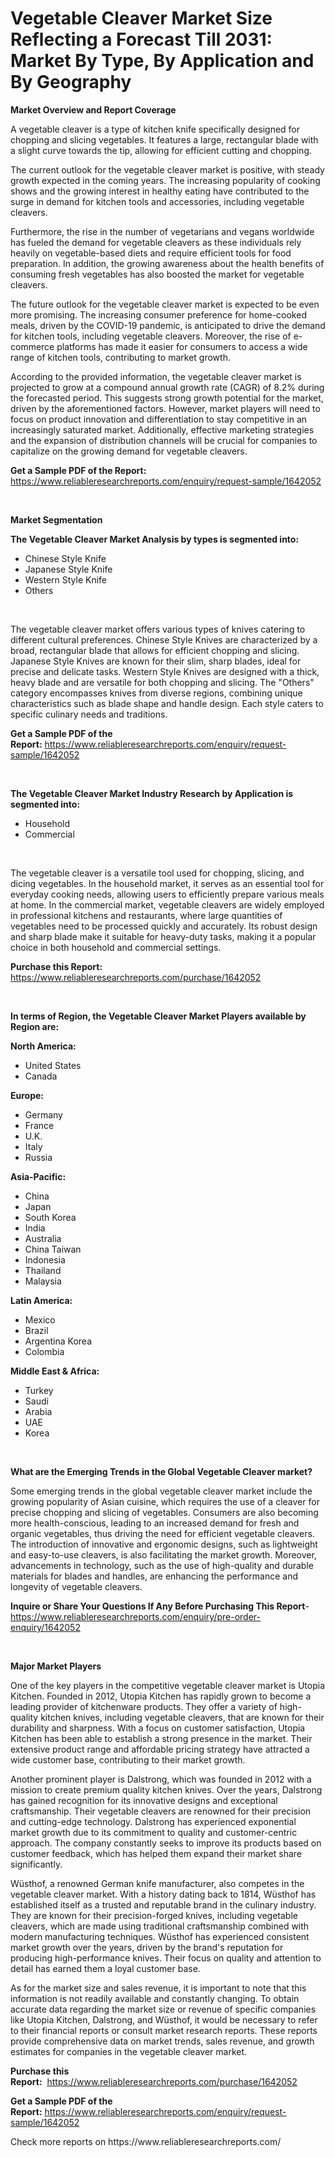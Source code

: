 <p><h1>Vegetable Cleaver Market Size Reflecting a Forecast Till 2031: Market By Type, By Application and By Geography</h1></p><p><strong>Market Overview and Report Coverage</strong></p>
<p><p>A vegetable cleaver is a type of kitchen knife specifically designed for chopping and slicing vegetables. It features a large, rectangular blade with a slight curve towards the tip, allowing for efficient cutting and chopping.</p><p>The current outlook for the vegetable cleaver market is positive, with steady growth expected in the coming years. The increasing popularity of cooking shows and the growing interest in healthy eating have contributed to the surge in demand for kitchen tools and accessories, including vegetable cleavers.</p><p>Furthermore, the rise in the number of vegetarians and vegans worldwide has fueled the demand for vegetable cleavers as these individuals rely heavily on vegetable-based diets and require efficient tools for food preparation. In addition, the growing awareness about the health benefits of consuming fresh vegetables has also boosted the market for vegetable cleavers.</p><p>The future outlook for the vegetable cleaver market is expected to be even more promising. The increasing consumer preference for home-cooked meals, driven by the COVID-19 pandemic, is anticipated to drive the demand for kitchen tools, including vegetable cleavers. Moreover, the rise of e-commerce platforms has made it easier for consumers to access a wide range of kitchen tools, contributing to market growth.</p><p>According to the provided information, the vegetable cleaver market is projected to grow at a compound annual growth rate (CAGR) of 8.2% during the forecasted period. This suggests strong growth potential for the market, driven by the aforementioned factors. However, market players will need to focus on product innovation and differentiation to stay competitive in an increasingly saturated market. Additionally, effective marketing strategies and the expansion of distribution channels will be crucial for companies to capitalize on the growing demand for vegetable cleavers.</p></p>
<p><strong>Get a Sample PDF of the Report:</strong> <a href="https://www.reliableresearchreports.com/enquiry/request-sample/1642052">https://www.reliableresearchreports.com/enquiry/request-sample/1642052</a></p>
<p>&nbsp;</p>
<p><strong>Market Segmentation</strong></p>
<p><strong>The Vegetable Cleaver Market Analysis by types is segmented into:</strong></p>
<p><ul><li>Chinese Style Knife</li><li>Japanese Style Knife</li><li>Western Style Knife</li><li>Others</li></ul></p>
<p>&nbsp;</p>
<p><p>The vegetable cleaver market offers various types of knives catering to different cultural preferences. Chinese Style Knives are characterized by a broad, rectangular blade that allows for efficient chopping and slicing. Japanese Style Knives are known for their slim, sharp blades, ideal for precise and delicate tasks. Western Style Knives are designed with a thick, heavy blade and are versatile for both chopping and slicing. The "Others" category encompasses knives from diverse regions, combining unique characteristics such as blade shape and handle design. Each style caters to specific culinary needs and traditions.</p></p>
<p><strong>Get a Sample PDF of the Report:</strong>&nbsp;<a href="https://www.reliableresearchreports.com/enquiry/request-sample/1642052">https://www.reliableresearchreports.com/enquiry/request-sample/1642052</a></p>
<p>&nbsp;</p>
<p><strong>The Vegetable Cleaver Market Industry Research by Application is segmented into:</strong></p>
<p><ul><li>Household</li><li>Commercial</li></ul></p>
<p>&nbsp;</p>
<p><p>The vegetable cleaver is a versatile tool used for chopping, slicing, and dicing vegetables. In the household market, it serves as an essential tool for everyday cooking needs, allowing users to efficiently prepare various meals at home. In the commercial market, vegetable cleavers are widely employed in professional kitchens and restaurants, where large quantities of vegetables need to be processed quickly and accurately. Its robust design and sharp blade make it suitable for heavy-duty tasks, making it a popular choice in both household and commercial settings.</p></p>
<p><strong>Purchase this Report:</strong>&nbsp; <a href="https://www.reliableresearchreports.com/purchase/1642052">https://www.reliableresearchreports.com/purchase/1642052</a></p>
<p>&nbsp;</p>
<p><strong>In terms of Region, the Vegetable Cleaver Market Players available by Region are:</strong></p>
<p>
    <p> <strong> North America: </strong>
        <ul>
            <li>United States</li>
            <li>Canada</li>
        </ul>
        </p> 
    <p> <strong> Europe: </strong>
        <ul>
            <li>Germany</li>
            <li>France</li>
            <li>U.K.</li>
            <li>Italy</li>
            <li>Russia</li>
        </ul>
        </p> 
    <p> <strong> Asia-Pacific: </strong>
        <ul>
            <li>China</li>
            <li>Japan</li>
            <li>South Korea</li>
            <li>India</li>
            <li>Australia</li>
            <li>China Taiwan</li>
            <li>Indonesia</li>
            <li>Thailand</li>
            <li>Malaysia</li>
        </ul>
        </p> 
    <p> <strong> Latin America: </strong>
        <ul>
            <li>Mexico</li>
            <li>Brazil</li>
            <li>Argentina Korea</li>
            <li>Colombia</li>
        </ul>
        </p> 
    <p> <strong> Middle East & Africa: </strong>
        <ul>
            <li>Turkey</li>
            <li>Saudi</li>
            <li>Arabia</li>
            <li>UAE</li>
            <li>Korea</li>
        </ul>
    </p>
    </p>
<p>&nbsp;</p>
<p><strong>What are the Emerging Trends in the Global Vegetable Cleaver market?</strong></p>
<p><p>Some emerging trends in the global vegetable cleaver market include the growing popularity of Asian cuisine, which requires the use of a cleaver for precise chopping and slicing of vegetables. Consumers are also becoming more health-conscious, leading to an increased demand for fresh and organic vegetables, thus driving the need for efficient vegetable cleavers. The introduction of innovative and ergonomic designs, such as lightweight and easy-to-use cleavers, is also facilitating the market growth. Moreover, advancements in technology, such as the use of high-quality and durable materials for blades and handles, are enhancing the performance and longevity of vegetable cleavers.</p></p>
<p><strong>Inquire or Share Your Questions If Any Before Purchasing This Report</strong>- <a href="https://www.reliableresearchreports.com/enquiry/pre-order-enquiry/1642052">https://www.reliableresearchreports.com/enquiry/pre-order-enquiry/1642052</a></p>
<p>&nbsp;</p>
<p><strong>Major Market Players</strong></p>
<p><p>One of the key players in the competitive vegetable cleaver market is Utopia Kitchen. Founded in 2012, Utopia Kitchen has rapidly grown to become a leading provider of kitchenware products. They offer a variety of high-quality kitchen knives, including vegetable cleavers, that are known for their durability and sharpness. With a focus on customer satisfaction, Utopia Kitchen has been able to establish a strong presence in the market. Their extensive product range and affordable pricing strategy have attracted a wide customer base, contributing to their market growth.</p><p>Another prominent player is Dalstrong, which was founded in 2012 with a mission to create premium quality kitchen knives. Over the years, Dalstrong has gained recognition for its innovative designs and exceptional craftsmanship. Their vegetable cleavers are renowned for their precision and cutting-edge technology. Dalstrong has experienced exponential market growth due to its commitment to quality and customer-centric approach. The company constantly seeks to improve its products based on customer feedback, which has helped them expand their market share significantly.</p><p>Wüsthof, a renowned German knife manufacturer, also competes in the vegetable cleaver market. With a history dating back to 1814, Wüsthof has established itself as a trusted and reputable brand in the culinary industry. They are known for their precision-forged knives, including vegetable cleavers, which are made using traditional craftsmanship combined with modern manufacturing techniques. Wüsthof has experienced consistent market growth over the years, driven by the brand's reputation for producing high-performance knives. Their focus on quality and attention to detail has earned them a loyal customer base.</p><p>As for the market size and sales revenue, it is important to note that this information is not readily available and constantly changing. To obtain accurate data regarding the market size or revenue of specific companies like Utopia Kitchen, Dalstrong, and Wüsthof, it would be necessary to refer to their financial reports or consult market research reports. These reports provide comprehensive data on market trends, sales revenue, and growth estimates for companies in the vegetable cleaver market.</p></p>
<p><strong>Purchase this Report:</strong>&nbsp;&nbsp;<a href="https://www.reliableresearchreports.com/purchase/1642052">https://www.reliableresearchreports.com/purchase/1642052</a></p>
<p></p>
<p><strong>Get a Sample PDF of the Report:</strong>&nbsp;<a href="https://www.reliableresearchreports.com/enquiry/request-sample/1642052">https://www.reliableresearchreports.com/enquiry/request-sample/1642052</a></p>
<p>Check more reports on https://www.reliableresearchreports.com/</p>